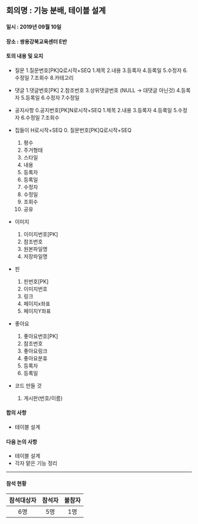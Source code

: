 ## 회의명 : 기능 분배, 테이블 설계

#### 일시 : 2019년 09월 10일

#### 장소 : 쌍용강북교육센터 E반

#### 토의 내용 및 요지

   + 질문
      1.질문번호[PK]Q로시작+SEQ
      1.제목
      2.내용
      3.등록자
      4.등록일
      5.수정자
      6.수정일
      7.조회수
      8.카테고리
   
   + 댓글
      1.댓글번호[PK]
      2.참조번호
      3.상위댓글번호 (NULL -> 대댓글 아닌것)
      4.등록자
      5.등록일
      6.수정자
      7.수정일
   
   + 공지사항
      0.공지번호[PK]N로시작+SEQ
      1.제목
      2.내용
      3.등록자
      4.등록일
      5.수정자
      6.수정일
      7.조회수
   
   + 집들이 H로시작+SEQ
      0. 질문번호[PK]Q로시작+SEQ
      1. 평수
      1. 주거형태
      1. 스타일
      2. 내용
      3. 등록자
      4. 등록일
      5. 수정자
      6. 수정일
      7. 조회수
      8. 공유
   
   + 이미지
      1. 이미지번호[PK]
      1. 참조번호
      1. 원본파일명
      1. 저장파일명
   
   + 핀
      1. 핀번호[PK]
      1. 이미지번호
      1. 링크
      1. 페이지x좌표
      1. 페이지Y좌표
   
   + 좋아요
      1. 좋아요번호[PK]
      1. 참조번호
      1. 좋아요링크
      1. 좋아요분휴
      3. 등록자
      4. 등록일
   
   + 코드 만들 것
      1. 게시판(번호/이름)

#### 합의 사항
   + 테이블 설계 
 
#### 다음 논의 사항
   + 테이블 설계
   + 각자 맡은 기능 정리

---
#### 참석 현황
| 참석대상자 | 참석자 | 불참자 |
|:--------:|:--------:|:--------:|
| 6명 | 5명 | 1명 |
